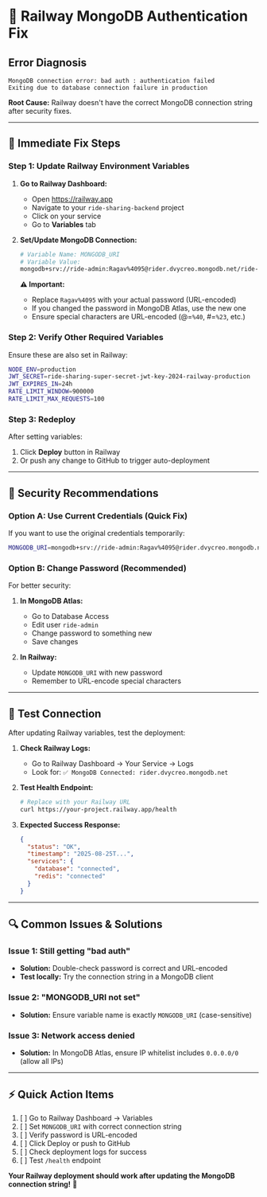 # 🚨 Railway MongoDB Authentication Fix

## Error Diagnosis
```
MongoDB connection error: bad auth : authentication failed
Exiting due to database connection failure in production
```

**Root Cause:** Railway doesn't have the correct MongoDB connection string after security fixes.

---

## 🔧 **Immediate Fix Steps**

### **Step 1: Update Railway Environment Variables**

1. **Go to Railway Dashboard:**
   - Open https://railway.app
   - Navigate to your `ride-sharing-backend` project
   - Click on your service
   - Go to **Variables** tab

2. **Set/Update MongoDB Connection:**
   ```bash
   # Variable Name: MONGODB_URI
   # Variable Value: 
   mongodb+srv://ride-admin:Ragav%4095@rider.dvycreo.mongodb.net/ride-sharing?retryWrites=true&w=majority&appName=rider
   ```

   **⚠️ Important:** 
   - Replace `Ragav%4095` with your actual password (URL-encoded)
   - If you changed the password in MongoDB Atlas, use the new one
   - Ensure special characters are URL-encoded (@=`%40`, #=`%23`, etc.)

### **Step 2: Verify Other Required Variables**
Ensure these are also set in Railway:
```bash
NODE_ENV=production
JWT_SECRET=ride-sharing-super-secret-jwt-key-2024-railway-production
JWT_EXPIRES_IN=24h
RATE_LIMIT_WINDOW=900000
RATE_LIMIT_MAX_REQUESTS=100
```

### **Step 3: Redeploy**
After setting variables:
1. Click **Deploy** button in Railway
2. Or push any change to GitHub to trigger auto-deployment

---

## 🔐 **Security Recommendations**

### **Option A: Use Current Credentials (Quick Fix)**
If you want to use the original credentials temporarily:
```bash
MONGODB_URI=mongodb+srv://ride-admin:Ragav%4095@rider.dvycreo.mongodb.net/ride-sharing?retryWrites=true&w=majority&appName=rider
```

### **Option B: Change Password (Recommended)**
For better security:

1. **In MongoDB Atlas:**
   - Go to Database Access
   - Edit user `ride-admin`
   - Change password to something new
   - Save changes

2. **In Railway:**
   - Update `MONGODB_URI` with new password
   - Remember to URL-encode special characters

---

## 🧪 **Test Connection**

After updating Railway variables, test the deployment:

1. **Check Railway Logs:**
   - Go to Railway Dashboard → Your Service → Logs
   - Look for: `✅ MongoDB Connected: rider.dvycreo.mongodb.net`

2. **Test Health Endpoint:**
   ```bash
   # Replace with your Railway URL
   curl https://your-project.railway.app/health
   ```

3. **Expected Success Response:**
   ```json
   {
     "status": "OK",
     "timestamp": "2025-08-25T...",
     "services": {
       "database": "connected",
       "redis": "connected"
     }
   }
   ```

---

## 🔍 **Common Issues & Solutions**

### **Issue 1: Still getting "bad auth"**
- **Solution:** Double-check password is correct and URL-encoded
- **Test locally:** Try the connection string in a MongoDB client

### **Issue 2: "MONGODB_URI not set"**
- **Solution:** Ensure variable name is exactly `MONGODB_URI` (case-sensitive)

### **Issue 3: Network access denied**
- **Solution:** In MongoDB Atlas, ensure IP whitelist includes `0.0.0.0/0` (allow all IPs)

---

## ⚡ **Quick Action Items**

1. [ ] Go to Railway Dashboard → Variables
2. [ ] Set `MONGODB_URI` with correct connection string  
3. [ ] Verify password is URL-encoded
4. [ ] Click Deploy or push to GitHub
5. [ ] Check deployment logs for success
6. [ ] Test `/health` endpoint

**Your Railway deployment should work after updating the MongoDB connection string!** 🚀
